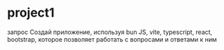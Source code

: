 # project1

запрос 
Создай приложение, используя bun JS, vite, typescript, react, bootstrap, которое позволяет работать с вопросами и ответами к ним
